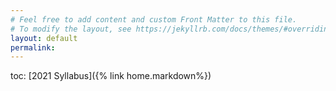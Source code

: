 ```yaml
---
# Feel free to add content and custom Front Matter to this file.
# To modify the layout, see https://jekyllrb.com/docs/themes/#overriding-theme-defaults
layout: default
permalink:
---
```

toc:
  [2021 Syllabus]({% link home.markdown%})
